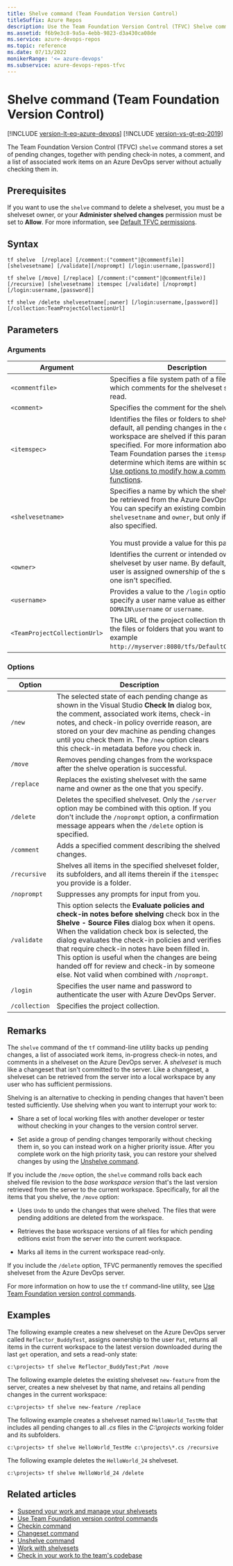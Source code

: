 ```yaml
---
title: Shelve command (Team Foundation Version Control)
titleSuffix: Azure Repos
description: Use the Team Foundation Version Control (TFVC) Shelve command to store a set of pending changes on the server without actually checking them in.
ms.assetid: f6b9e3c8-9a5a-4ebb-9823-d3a430ca08de
ms.service: azure-devops-repos
ms.topic: reference
ms.date: 07/13/2022
monikerRange: '<= azure-devops'
ms.subservice: azure-devops-repos-tfvc
---
```



# Shelve command (Team Foundation Version Control)

[!INCLUDE [version-lt-eq-azure-devops](../../includes/version-lt-eq-azure-devops.md)]
[!INCLUDE [version-vs-gt-eq-2019](../../includes/version-vs-gt-eq-2019.md)]


The Team Foundation Version Control (TFVC) `shelve` command stores a set of pending changes, together with pending check-in notes, a comment, and a list of associated work items on an Azure DevOps server without actually checking them in.

## Prerequisites

If you want to use the `shelve` command to delete a shelveset, you must be a shelveset owner, or your **Administer shelved changes** permission must be set to **Allow**.  For more information, see  [Default TFVC permissions](../../organizations/security/default-tfvc-permissions.md).

## Syntax

```
tf shelve  [/replace] [/comment:("comment"|@commentfile)] [shelvesetname] [/validate][/noprompt] [/login:username,[password]]
```

```
tf shelve [/move] [/replace] [/comment:("comment"|@commentfile)] 
[/recursive] [shelvesetname] itemspec [/validate] [/noprompt] [/login:username,[password]]
```

```
tf shelve /delete shelvesetname[;owner] [/login:username,[password]] [/collection:TeamProjectCollectionUrl]
```

## Parameters

### Arguments

|        **Argument**        |                                                                                                                                                             **Description**                                                                                                                                                             |
|----------------------------|-----------------------------------------------------------------------------------------------------------------------------------------------------------------------------------------------------------------------------------------------------------------------------------------------------------------------------------------|
|       `<commentfile>`        |                                                                                                                      Specifies a file system path of a file from which comments for the shelveset should be read.                                                                                                                       |
|         `<comment>`          |                                                                                                                                                Specifies the comment for the shelveset.                                                                                                                                                 |
|         `<itemspec>`         | Identifies the files or folders to shelve. By default, all pending changes in the current workspace are shelved if this parameter isn't specified. For more information about how Team Foundation parses the `itemspec` to determine which items are within scope, see [Use options to modify how a command functions](use-team-foundation-version-control-commands.md#use-options-to-modify-how-a-command-functions). |
|      `<shelvesetname>`       |                               Specifies a name by which the shelveset can be retrieved from the Azure DevOps server. You can specify an existing combination of `shelvesetname`  and `owner`, but only if `/replace` is also specified.<br /><br />You must provide a value for this parameter.                                |
|          `<owner>`           |                                                                                  Identifies the current or intended owner of the shelveset by user name. By default, the current user is assigned ownership of the shelveset if one isn't specified.                                                                                   |
|         `<username>`         |                                                                                                        Provides a value to the `/login` option. You can specify a user name value as either `DOMAIN\username` or `username`.                                                                                                        |
| `<TeamProjectCollectionUrl>` |                                                                                       The URL of the project collection that contains the files or folders that you want to shelve, for example `http://myserver:8080/tfs/DefaultCollection/`.                                                                                        |


### Options

| **Option** | **Description** |
|---|---|
| `/new` | The selected state of each pending change as shown in the Visual Studio **Check In** dialog box, the comment, associated work items, check-in notes, and check-in policy override reason, are stored on your dev machine as pending changes until you check them in. The `/new` option clears this check-in metadata before you check in. |
| `/move` | Removes pending changes from the workspace after the shelve operation is successful. |
| `/replace` | Replaces the existing shelveset with the same name and owner as the one that you specify. |
| `/delete` | Deletes the specified shelveset. Only the `/server` option may be combined with this option. If you don't include the `/noprompt` option, a confirmation message appears when the `/delete` option is specified. |
| `/comment` | Adds a specified comment describing the shelved changes. |
| `/recursive` | Shelves all items in the specified shelveset folder, its subfolders, and all items therein if the `itemspec` you provide is a folder. |
| `/noprompt` | Suppresses any prompts for input from you. |
| `/validate` | This option selects the **Evaluate policies and check-in notes before shelving** check box in the **Shelve - Source Files** dialog box when it opens. When the validation check box is selected, the dialog evaluates the check-in policies and verifies that require check-in notes have been filled in. This option is useful when the changes are being handed off for review and check-in by someone else. Not valid when combined with `/noprompt`.|
| `/login` | Specifies the user name and password to authenticate the user with Azure DevOps Server. |
| `/collection` | Specifies the project collection. |


## Remarks

The `shelve` command of the `tf` command-line utility backs up pending changes, a list of associated work items, in-progress check-in notes, and comments in a shelveset on the Azure DevOps server. A *shelveset* is much like a changeset that isn't committed to the server. Like a changeset, a shelveset can be retrieved from the server into a local workspace by any user who has sufficient permissions.

Shelving is an alternative to checking in pending changes that haven't been tested sufficiently. Use shelving when you want to interrupt your work to:

-   Share a set of local working files with another developer or tester without checking in your changes to the version control server.

-   Set aside a group of pending changes temporarily without checking them in, so you can instead work on a higher priority issue. After you complete work on the high priority task, you can restore your shelved changes by using the [Unshelve command](unshelve-command.md).

If you include the `/move` option, the `shelve` command rolls back each shelved file revision to the *base workspace version* that's the last version retrieved from the server to the current workspace. Specifically, for all the items that you shelve, the `/move` option:

-   Uses `Undo` to undo the changes that were shelved. The files that were pending additions are deleted from the workspace.

-   Retrieves the base workspace versions of all files for which pending editions exist from the server into the current workspace.

-   Marks all items in the current workspace read-only.

If you include the `/delete` option, TFVC permanently removes the specified shelveset from the Azure DevOps server.

For more information on how to use the `tf` command-line utility, see [Use Team Foundation version control commands](use-team-foundation-version-control-commands.md).

## Examples

The following example creates a new shelveset on the Azure DevOps server called `Reflector_BuddyTest`, assigns ownership to the user `Pat`, returns all items in the current workspace to the latest version downloaded during the last `get` operation, and sets a read-only state:

```
c:\projects> tf shelve Reflector_BuddyTest;Pat /move
```

The following example deletes the existing shelveset `new-feature` from the server, creates a new shelveset by that name, and retains all pending changes in the current workspace:

```
c:\projects> tf shelve new-feature /replace
```

The following example creates a shelveset named `HelloWorld_TestMe` that includes all pending changes to all *.cs* files in the *C:\\projects* working folder and its subfolders.

```
c:\projects> tf shelve HelloWorld_TestMe c:\projects\*.cs /recursive
```

The following example deletes the `HelloWorld_24` shelveset.

```
c:\projects> tf shelve HelloWorld_24 /delete
```

## Related articles

- [Suspend your work and manage your shelvesets](suspend-your-work-manage-your-shelvesets.md)
- [Use Team Foundation version control commands](use-team-foundation-version-control-commands.md)
- [Checkin command](checkin-command.md)
- [Changeset command](changeset-command.md)
- [Unshelve command](unshelve-command.md)
- [Work with shelvesets](suspend-your-work-manage-your-shelvesets.md)
- [Check in your work to the team's codebase](check-your-work-team-codebase.md)
